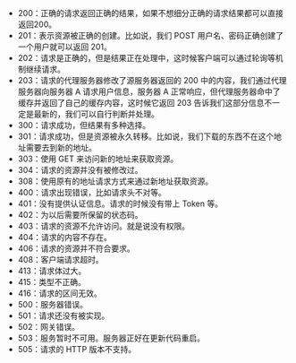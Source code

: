 - 200：正确的请求返回正确的结果，如果不想细分正确的请求结果都可以直接返回200。
- 201：表示资源被正确的创建。比如说，我们 POST 用户名、密码正确创建了一个用户就可以返回 201。
- 202：请求是正确的，但是结果正在处理中，这时候客户端可以通过轮询等机制继续请求。
- 203：请求的代理服务器修改了源服务器返回的 200 中的内容，我们通过代理服务器向服务器 A 请求用户信息，服务器 A 正常响应，但代理服务器命中了缓存并返回了自己的缓存内容，这时候它返回 203 告诉我们这部分信息不一定是最新的，我们可以自行判断并处理。
- 300：请求成功，但结果有多种选择。
- 301：请求成功，但是资源被永久转移。比如说，我们下载的东西不在这个地址需要去到新的地址。
- 303：使用 GET 来访问新的地址来获取资源。
- 304：请求的资源并没有被修改过。
- 308：使用原有的地址请求方式来通过新地址获取资源。
- 400：请求出现错误，比如请求头不对等。
- 401：没有提供认证信息。请求的时候没有带上 Token 等。
- 402：为以后需要所保留的状态码。
- 403：请求的资源不允许访问。就是说没有权限。
- 404：请求的内容不存在。
- 406：请求的资源并不符合要求。
- 408：客户端请求超时。
- 413：请求体过大。
- 415：类型不正确。
- 416：请求的区间无效。
- 500：服务器错误。
- 501：请求还没有被实现。
- 502：网关错误。
- 503：服务暂时不可用。服务器正好在更新代码重启。
- 505：请求的 HTTP 版本不支持。